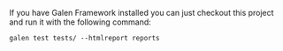 If you have Galen Framework installed you can just checkout this project and run it with the following command:

```
galen test tests/ --htmlreport reports
```
